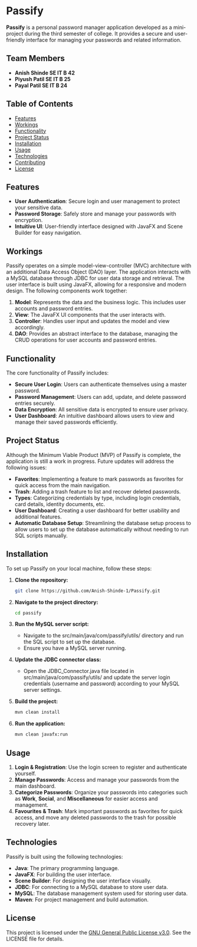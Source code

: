 # Passify

**Passify** is a personal password manager application developed as a mini-project during the third semester of college. It provides a secure and user-friendly interface for managing your passwords and related information.

## Team Members

- **Anish Shinde SE IT B 42** 
- **Piyush Patil SE IT B 25** 
- **Payal Patil SE IT B 24** 

## Table of Contents

- [Features](#features)
- [Workings](#workings)
- [Functionality](#functionality)
- [Project Status](#project-status)
- [Installation](#installation)
- [Usage](#usage)
- [Technologies](#technologies)
- [Contributing](#contributing)
- [License](#license)

## Features

- **User Authentication**: Secure login and user management to protect your sensitive data.
- **Password Storage**: Safely store and manage your passwords with encryption.
- **Intuitive UI**: User-friendly interface designed with JavaFX and Scene Builder for easy navigation.

## Workings

Passify operates on a simple model-view-controller (MVC) architecture with an additional Data Access Object (DAO) layer. The application interacts with a MySQL database through JDBC for user data storage and retrieval. The user interface is built using JavaFX, allowing for a responsive and modern design. The following components work together:

1. **Model**: Represents the data and the business logic. This includes user accounts and password entries.
2. **View**: The JavaFX UI components that the user interacts with.
3. **Controller**: Handles user input and updates the model and view accordingly.
4. **DAO**: Provides an abstract interface to the database, managing the CRUD operations for user accounts and password entries. 

## Functionality

The core functionality of Passify includes:

- **Secure User Login**: Users can authenticate themselves using a master password.
- **Password Management**: Users can add, update, and delete password entries securely.
- **Data Encryption**: All sensitive data is encrypted to ensure user privacy.
- **User Dashboard**: An intuitive dashboard allows users to view and manage their saved passwords efficiently.

## Project Status

Although the Minimum Viable Product (MVP) of Passify is complete, the application is still a work in progress. Future updates will address the following issues:

- **Favorites**: Implementing a feature to mark passwords as favorites for quick access from the main navigation.
- **Trash**: Adding a trash feature to list and recover deleted passwords.
- **Types**: Categorizing credentials by type, including login credentials, card details, identity documents, etc.
- **User Dashboard**: Creating a user dashboard for better usability and additional features.
- **Automatic Database Setup**: Streamlining the database setup process to allow users to set up the database automatically without needing to run SQL scripts manually.

## Installation

To set up Passify on your local machine, follow these steps:

1. **Clone the repository:**

   ```bash
   git clone https://github.com/Anish-Shinde-1/Passify.git
   ```

2. **Navigate to the project directory:**

   ```bash
   cd passify
   ```
3. **Run the MySQL server script:**

      - Navigate to the src/main/java/com/passify/utils/ directory and run the SQL script to set up the database.
      - Ensure you have a MySQL server running.


4. **Update the JDBC connector class:**

      - Open the JDBC_Connector.java file located in src/main/java/com/passify/utils/ and update the server login credentials (username and password) according to your MySQL server settings.

   
5. **Build the project:**

   ```bash
   mvn clean install
   ```

6. **Run the application:**

   ```bash
   mvn clean javafx:run
   ```
   
## Usage

1. **Login & Registration**: Use the login screen to register and authenticate yourself.
2. **Manage Passwords**: Access and manage your passwords from the main dashboard.
3. **Categorize Passwords**: Organize your passwords into categories such as **Work**, **Social**, and **Miscellaneous** for easier access and management.
4. **Favourites & Trash**: Mark important passwords as favorites for quick access, and move any deleted passwords to the trash for possible recovery later.


## Technologies

Passify is built using the following technologies:

- **Java**: The primary programming language.
- **JavaFX**: For building the user interface.
- **Scene Builder**: For designing the user interface visually.
- **JDBC**: For connecting to a MySQL database to store user data.
- **MySQL**: The database management system used for storing user data.
- **Maven**: For project management and build automation.

## License

This project is licensed under the [GNU General Public License v3.0](LICENSE). See the LICENSE file for details.